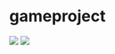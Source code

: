 # gameproject
<img src="https://travis-ci.com/jamer56/gameproject.svg?branch=master">
<img src="https://img.shields.io/github/repo-size/jamer56/gameproject?label=%E5%B0%88%E6%A1%88%E5%A4%A7%E5%B0%8F">
